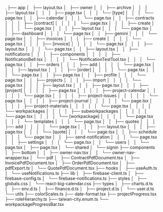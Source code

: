 .
├── app
│   ├── layout.tsx
│   ├── owner
│   │   ├── archive
│   │   │   ├── layout.tsx
│   │   │   ├── page.tsx
│   │   │   └── [type]
│   │   │       └── page.tsx
│   │   ├── calendar
│   │   │   └── page.tsx
│   │   ├── contracts
│   │   │   ├── [contract]
│   │   │   │   └── page.tsx
│   │   │   ├── create
│   │   │   │   └── page.tsx
│   │   │   ├── layout.tsx
│   │   │   └── page.tsx
│   │   ├── dashboard
│   │   │   └── page.tsx
│   │   ├── gemini
│   │   │   └── page.tsx
│   │   ├── invoices
│   │   │   ├── create
│   │   │   │   └── page.tsx
│   │   │   ├── [invoice]
│   │   │   │   └── page.tsx
│   │   │   ├── layout.tsx
│   │   │   └── page.tsx
│   │   ├── layout.tsx
│   │   ├── notifications
│   │   │   ├── components
│   │   │   │   ├── NotificationBell.tsx
│   │   │   │   └── NotificationTestTool.tsx
│   │   │   └── page.tsx
│   │   ├── orders
│   │   │   ├── add
│   │   │   │   └── page.tsx
│   │   │   ├── layout.tsx
│   │   │   ├── [order]
│   │   │   │   └── page.tsx
│   │   │   └── page.tsx
│   │   ├── page.tsx
│   │   ├── profile
│   │   │   └── page.tsx
│   │   ├── projects
│   │   │   ├── import
│   │   │   │   └── page.tsx
│   │   │   ├── layout.tsx
│   │   │   ├── page.tsx
│   │   │   ├── [project]
│   │   │   │   ├── page.tsx
│   │   │   │   ├── project-calendar
│   │   │   │   │   └── page.tsx
│   │   │   │   ├── project-issues
│   │   │   │   │   └── page.tsx
│   │   │   │   ├── project-journal
│   │   │   │   │   └── page.tsx
│   │   │   │   ├── project-materials
│   │   │   │   │   └── page.tsx
│   │   │   │   └── workpackages
│   │   │   │       ├── subworkpackages
│   │   │   │       │   └── page.tsx
│   │   │   │       └── [workpackage]
│   │   │   │           └── page.tsx
│   │   │   └── templates
│   │   │       └── page.tsx
│   │   ├── quotes
│   │   │   ├── add
│   │   │   │   └── page.tsx
│   │   │   ├── layout.tsx
│   │   │   ├── page.tsx
│   │   │   └── [quote]
│   │   │       └── page.tsx
│   │   ├── schedule
│   │   │   └── page.tsx
│   │   ├── send-notification
│   │   │   └── page.tsx
│   │   ├── settings
│   │   │   └── page.tsx
│   │   └── users
│   │       └── page.tsx
│   ├── page.tsx
│   └── shared
│       └── signin
├── components
│   ├── bottom
│   │   ├── owner-nav.tsx
│   │   └── owner-nav-wrapper.tsx
│   └── pdf
│       ├── ContractPdfDocument.tsx
│       ├── InvoicePdfDocument.tsx
│       ├── OrderPdfDocument.tsx
│       ├── pdfExport.ts
│       └── QuotePdfDocument.tsx
├── hooks
│   ├── useAuth.ts
│   └── useNotifications.ts
├── lib
│   ├── firebase-client.ts
│   ├── firebase-config.ts
│   └── firebase-notifications.ts
├── styles
│   ├── globals.css
│   └── react-big-calendar.css
├── types
│   ├── charts.d.ts
│   ├── env.d.ts
│   ├── finance.d.ts
│   ├── project.d.ts
│   └── user.d.ts
└── utils
    ├── colorScales.ts
    ├── date-format.tsx
    ├── projectProgress.tsx
    ├── roleHierarchy.ts
    ├── taiwan-city.enum.ts
    └── workpackageProgressBar.tsx

